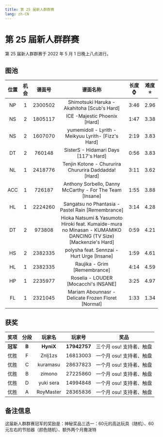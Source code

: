 ```yaml
---
title: 第 25 届新人群群赛
lang: zh-CN
---
```

# 第 25 届新人群群赛

第 25 届新人群群赛于 2022 年 5 月 1 日晚上八点进行。

## 图池

| 位置 | 机会 | 谱面号 | 谱面名称 | 长度:watch: | 难度:star: |
| :-: | :-: | :-: | :-: | :-: | :-: |
| NP | 1 | 2300502 | Shimotsuki Haruka - Akahitoha [Scub's Hard] | 3:46 | 2.96 |
| NS | 2 | 1805117 | ICE -Majestic Phoenix [Hard] | 1:47 | 3.38 |
| NS | 2 | 1607070 | yumemidoll - Lyrith -Meikyuu Lyrith- [Fizz's Hard] | 2:19 | 3.83 |
| DT | 2 | 760148  | SisterS - Hidamari Days [117's Hard] | 0:56 | 3.83 |
| NL | 1 | 2418776 | Tenjin Kotone - Chururira Chururira Daddadda! [Hard] | 3:11 | 3.62 |
| ACC | 1 | 726187 | Anthony Sorbello, Danny McCarthy - For The Team [Insane] | 1:55 | 3.88 |
| HL | 1 | 2224260 | Sangatsu no Phantasia - Pastel Rain  [Remembrance] | 3:14 | 4.28 |
| DT | 2 | 973808 | Hioka Natsumi & Yasumoto Hiroki feat. Kumaide-mura no Minasan - KUMAMIKO DANCING (TV Size) [Mackenzie's Hard] | 0:59 | 4.21 |
| HS | 2 | 2382335 | polysha feat. Sennzai - Hurt Urge [Insane] | 1:59 | 4.61 |
| HL | 1 | 2382335 | Raujika - Grim  [Remembrance] | 4:14 | 4.59 |
| HP | 1 | 2235977 | Roselia - LOUDER [Mocacchi's INSANE] | 3:25 | 4.97 |
| FL | 1 | 2321045 | Mariam Abounnasr - Delicate Frozen Floret [Normal] | 1:33 | 1.34 |

## 获奖

| 奖项 | 分段 | 玩家名 | 玩家号 | 奖品 |
| :-: | :-: | :-: | :-: | :-: |
| **冠军** | **B** | **HyniX** | **17942757** | 三个月 osu! 支持者、触盘 |
| 优胜 | F | Znlj1zs | 16813003 | 一个月 osu! 支持者、触盘 |
| 优胜 | C | kuramasu | 28637823 | 一个月 osu! 支持者、触盘 |
| 优胜 | B | zimono | 27225860 | 一个月 osu! 支持者、触盘 |
| 优胜 | D | yuki sera | 14994848 | 一个月 osu! 支持者、触盘 |
| 优胜 | A | RoyMaster | 28365836 | 一个月 osu! 支持者、触盘 |

## 备注信息

这届新人群群赛冠军的奖励是：神秘奖品三选一：60元的高达玩具（随机）、60元左右的节拍器（颜色随机）、额外两个月撒泼特
